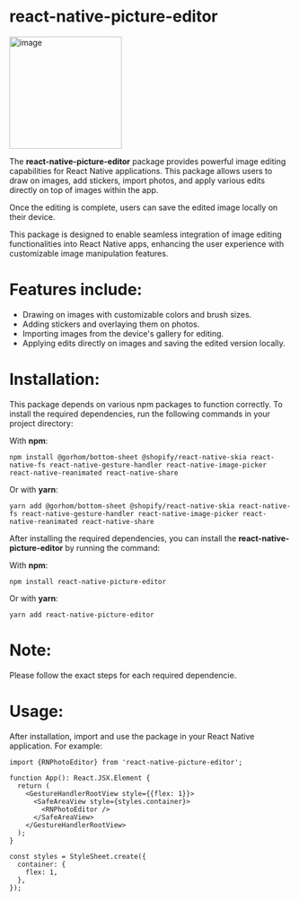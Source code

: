 # react-native-picture-editor

<img src="https://github.com/khaled-hbaieb/react-native-picture-editor/assets/62106729/12286c5b-1f6a-45b6-b782-5c781994b2f5" alt="image" width="200"/>


The **react-native-picture-editor** package provides powerful image editing capabilities for React Native applications. 
This package allows users to draw on images, add stickers, import photos, and apply various edits directly on top of images within the app. 

Once the editing is complete, users can save the edited image locally on their device. 

This package is designed to enable seamless integration of image editing functionalities into React Native apps, enhancing the user experience with customizable image manipulation features.

# Features include:

- Drawing on images with customizable colors and brush sizes.
- Adding stickers and overlaying them on photos.
- Importing images from the device's gallery for editing.
- Applying edits directly on images and saving the edited version locally.

# Installation:
This package depends on various npm packages to function correctly. 
To install the required dependencies, run the following commands in your project directory:

With **npm**:
```
npm install @gorhom/bottom-sheet @shopify/react-native-skia react-native-fs react-native-gesture-handler react-native-image-picker react-native-reanimated react-native-share
```

Or with **yarn**:
```
yarn add @gorhom/bottom-sheet @shopify/react-native-skia react-native-fs react-native-gesture-handler react-native-image-picker react-native-reanimated react-native-share
```

After installing the required dependencies, you can install the **react-native-picture-editor** by running the command:

With **npm**:
```
npm install react-native-picture-editor
```

Or with **yarn**:
```
yarn add react-native-picture-editor
```

# Note:
Please follow the exact steps for each required dependencie.

# Usage:
After installation, import and use the package in your React Native application. For example:
```
import {RNPhotoEditor} from 'react-native-picture-editor';

function App(): React.JSX.Element {
  return (
    <GestureHandlerRootView style={{flex: 1}}>
      <SafeAreaView style={styles.container}>
        <RNPhotoEditor />
      </SafeAreaView>
    </GestureHandlerRootView>
  );
}

const styles = StyleSheet.create({
  container: {
    flex: 1,
  },
});
```


